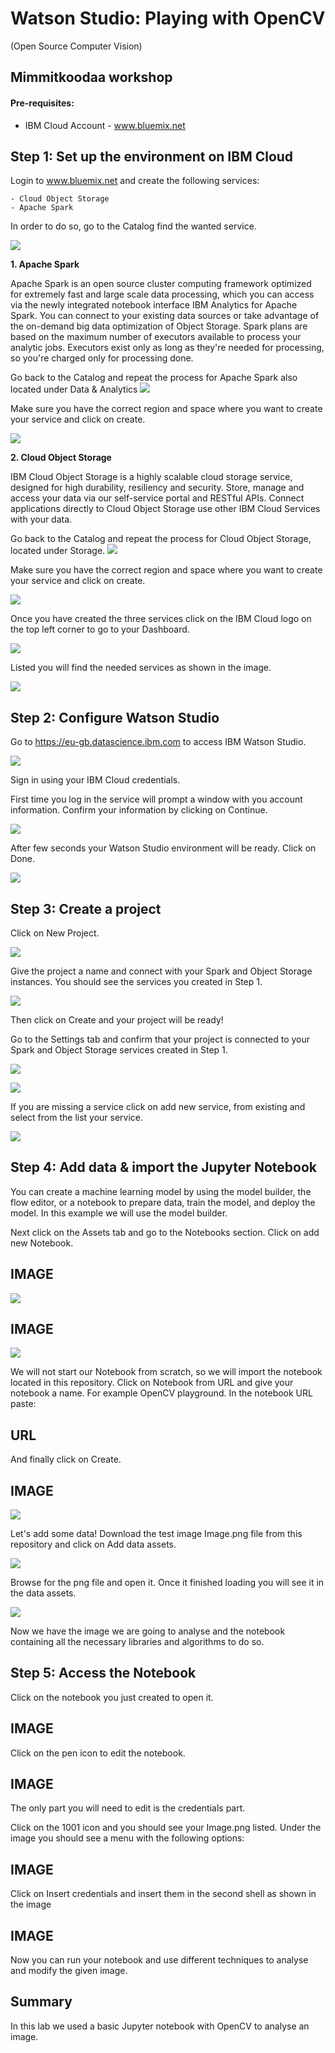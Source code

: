 # Watson Studio: Playing with OpenCV 
  (Open Source Computer Vision)
## Mimmitkoodaa workshop 


#### Pre-requisites:
  - IBM Cloud Account -  www.bluemix.net

  
## Step 1: Set up the environment on IBM Cloud

Login to www.bluemix.net and create the following services:

    - Cloud Object Storage
    - Apache Spark

In order to do so, go to the Catalog find the wanted service. 

![](/screenshots/Picture3.png?raw=true)

**1. Apache Spark** 

Apache Spark is an open source cluster computing framework optimized for extremely fast and large scale data processing, which you can access via the newly integrated notebook interface IBM Analytics for Apache Spark. You can connect to your existing data sources or take advantage of the on-demand big data optimization of Object Storage. Spark plans are based on the maximum number of executors available to process your analytic jobs. Executors exist only as long as they're needed for processing, so you're charged only for processing done.

Go back to the Catalog and repeat the process for Apache Spark also located under Data & Analytics
![](/screenshots/Picture5.png?raw=true)

Make sure you have the correct region and space where you want to create your service and click on create.
 
![](/screenshots/Picture8.png?raw=true)

**2. Cloud Object Storage** 

IBM Cloud Object Storage is a highly scalable cloud storage service, designed for high durability, resiliency and security. Store, manage and access your data via our self-service portal and RESTful APIs. Connect applications directly to Cloud Object Storage use other IBM Cloud Services with your data.

Go back to the Catalog and repeat the process for Cloud Object Storage, located under Storage.
![](/screenshots/Picture6.png?raw=true)

 Make sure you have the correct region and space where you want to create your service and click on create.
 
![](/screenshots/Picture9.png?raw=true)

Once you have created the three services click on the IBM Cloud logo on the top left corner to go to your Dashboard. 

![](/screenshots/Picture10.png?raw=true)

Listed you will find the needed services as shown in the image.

![](/screenshots/Picture11.png?raw=true)

## Step 2: Configure Watson Studio

Go to https://eu-gb.datascience.ibm.com to access IBM Watson Studio. 

![](/screenshots/Picture1.png?raw=true)

Sign in using your IBM Cloud credentials. 

First time you log in the service will prompt a window with you account information. Confirm your information by clicking on Continue.

![](/screenshots/Picture12.png?raw=true)

After few seconds your Watson Studio environment will be ready. Click on Done. 

![](/screenshots/Picture13.png?raw=true)

## Step 3: Create a project 

Click on New Project.

![](/screenshots/Picture14.png?raw=true)

Give the project a name and connect with your Spark and Object Storage instances. You should see the services you created in Step 1. 

![](/screenshots/Picture15.png?raw=true)

Then click on Create and your project will be ready! 

Go to the Settings tab and confirm that your project is connected to your Spark and Object Storage services created in Step 1.

![](/screenshots/Picture15.png?raw=true)

![](/screenshots/Picture30.png?raw=true)

If you are missing a service click on add new service, from existing and select from the list your service.

  ![](/screenshots/Picture31.png?raw=true)

## Step 4: Add data & import the Jupyter Notebook

You can create a machine learning model by using the model builder, the flow editor, or a notebook to prepare data, train the model, and deploy the model. In this example we will use the model builder. 

Next click on the Assets tab and go to the Notebooks section. Click on add new Notebook. 

## IMAGE
![](/screenshots/Picture16.png?raw=true)

## IMAGE

![](/screenshots/Picture17.png?raw=true)

We will not start our Notebook from scratch, so we will import the notebook located in this repository. 
Click on Notebook from URL and give your notebook a name. For example OpenCV playground. In the notebook URL paste:

## URL 

And finally click on Create. 

## IMAGE 

![](/screenshots/Picture18.png?raw=true)



Let's add some data! Download the test image Image.png file from this repository and click on Add data assets. 

![](/screenshots/Picture19.png?raw=true)

Browse for the png file and open it. Once it finished loading you will see it in the data assets.

![](/screenshots/Picture20.png?raw=true)

Now we have the image we are going to analyse and the notebook containing all the necessary libraries and algorithms to do so.

## Step 5: Access the Notebook

Click on the notebook you just created to open it. 

## IMAGE

Click on the pen icon to edit the notebook. 

## IMAGE

The only part you will need to edit is the credentials part. 

Click on the 1001 icon and you should see your Image.png listed. Under the image you should see a menu with the following options: 
## IMAGE

Click on Insert credentials and insert them in the second shell as shown in the image

## IMAGE

Now you can run your notebook and use different techniques to analyse and modify the given image. 


## Summary

In this lab we used a basic Jupyter notebook with OpenCV to analyse an image. 




